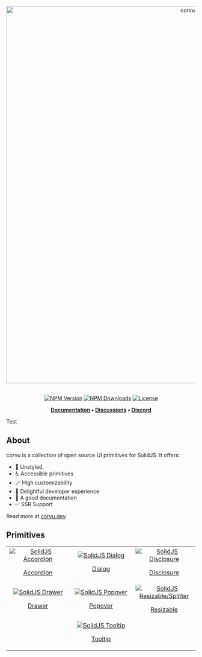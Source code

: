 <div align="center">
  <a href="https://corvu.dev">
    <img src="https://corvu.dev/readme/corvu.png" width=1000 alt="corvu banner" />
  </a>
</div>
<br />
<div align="center">

[![NPM Version](https://img.shields.io/npm/v/corvu)](https://www.npmjs.com/package/corvu)
[![NPM Downloads](https://img.shields.io/npm/dm/corvu)](https://www.npmjs.com/package/corvu)
[![License](https://img.shields.io/github/license/corvudev/corvu)](https://github.com/corvudev/corvu/blob/main/LICENSE)

**[Documentation](https://corvu.dev/) • [Discussions](https://github.com/corvudev/corvu/discussions) • [Discord](https://discord.com/invite/solidjs)**
</div>

Test

## About
corvu is a collection of open source UI primitives for SolidJS. It offers:

- 🫥 Unstyled,
- ♿ Accessible primitives
- 🪄 High customizability
- 🌟 Delightful developer experience
- 📝 A good documentation
- ✅ SSR Support

Read more at [corvu.dev](https://corvu.dev).

## Primitives

<table>
  <tr>
    <td align="center" width=33%>
      <a href="https://corvu.dev/docs/primitives/accordion/">
        <img src="https://corvu.dev/primitives/accordion.jpg" alt="SolidJS Accordion">
        <p>Accordion</p>
      </a>
    </td>
    <td align="center" width=33%>
      <a href="https://corvu.dev/docs/primitives/dialog/">
        <img src="https://corvu.dev/primitives/dialog.jpg" alt="SolidJS Dialog">
        <p>Dialog</p>
      </a>
    </td>
    <td align="center" width=33%>
      <a href="https://corvu.dev/docs/primitives/disclosure/">
        <img src="https://corvu.dev/primitives/disclosure.jpg" alt="SolidJS Disclosure">
        <p>Disclosure</p>
      </a>
    </td>
   </tr> 
   <tr>
    <td align="center" width=33%>
      <a href="https://corvu.dev/docs/primitives/drawer/">
        <img src="https://corvu.dev/primitives/drawer.jpg" alt="SolidJS Drawer">
        <p>Drawer</p>
      </a>
    </td>
    <td align="center" width=33%>
      <a href="https://corvu.dev/docs/primitives/popover/">
        <img src="https://corvu.dev/primitives/popover.jpg" alt="SolidJS Popover">
        <p>Popover</p>
      </a>
    </td>
    <td align="center" width=33%>
      <a href="https://corvu.dev/docs/primitives/resizable/">
        <img src="https://corvu.dev/primitives/resizable.jpg" alt="SolidJS Resizable/Splitter">
        <p>Resizable</p>
      </a>
    </td>
  </td>
   <tr>
    <td align="center" width=33%>
    </td>
    <td align="center" width=33%>
      <a href="https://corvu.dev/docs/primitives/tooltip/">
        <img src="https://corvu.dev/primitives/tooltip.jpg" alt="SolidJS Tooltip">
        <p>Tooltip</p>
      </a>
    </td>
    <td align="center" width=33%>
    </td>
  </td>
  </tr>
</table>
